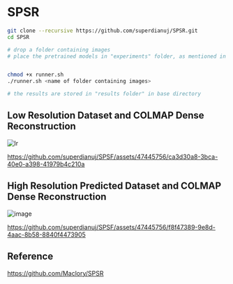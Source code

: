 # SPSR

```bash
git clone --recursive https://github.com/superdianuj/SPSR.git
cd SPSR

# drop a folder containing images
# place the pretrained models in "experiments" folder, as mentioned in https://github.com/Maclory/SPSR


chmod +x runner.sh
./runner.sh <name of folder containing images>

# the results are stored in "results folder" in base directory
```

## Low Resolution Dataset and COLMAP Dense Reconstruction

![lr](https://github.com/superdianuj/SPSF/assets/47445756/5b1e3b85-3807-42fc-85ec-e3344a807949)




https://github.com/superdianuj/SPSF/assets/47445756/ca3d30a8-3bca-40e0-a398-41979b4c210a



## High Resolution Predicted Dataset and COLMAP Dense Reconstruction

![image](https://github.com/superdianuj/SPSF/assets/47445756/817978ba-ea4f-42b8-9d66-baa2a77eb9e8)



https://github.com/superdianuj/SPSF/assets/47445756/f8f47389-9e8d-4aac-8b58-8840f4473905





## Reference
https://github.com/Maclory/SPSR
